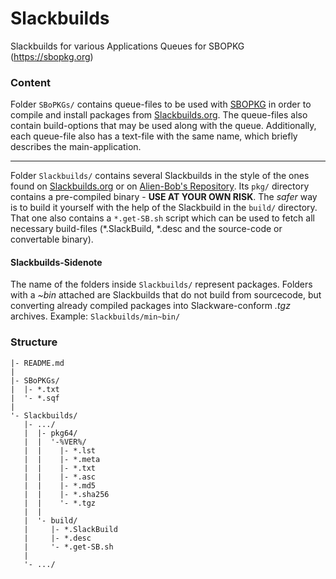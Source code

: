Slackbuilds
===========

Slackbuilds for various Applications
Queues for SBOPKG (https://sbopkg.org)


### Content

Folder `SBoPKGs/` contains queue-files to be used with [SBOPKG](https://sbopkg.org) in order to compile and install packages from [Slackbuilds.org](https://slackbuilds.org). The queue-files also contain build-options that may be used along with the queue.
Additionally, each queue-file also has a text-file with the same name, which briefly describes the main-application.

- - -

Folder `Slackbuilds/` contains several Slackbuilds in the style of the ones found on [Slackbuilds.org](https://slackbuilds.org) or on [Alien-Bob's Repository](http://www.slackware.com/~alien/slackbuilds/).
Its `pkg/` directory contains a pre-compiled binary - **USE AT YOUR OWN RISK**.
The *safer* way is to build it yourself with the help of the Slackbuild in the `build/` directory. That one also contains a `*.get-SB.sh` script which can be used to fetch all necessary build-files (\*.SlackBuild, \*.desc and the source-code or convertable binary).

#### Slackbuilds-Sidenote
The name of the folders inside `Slackbuilds/` represent packages. Folders with a _~bin_ attached are Slackbuilds that do not build from sourcecode, but converting already compiled packages into Slackware-conform _.tgz_ archives.
Example: `Slackbuilds/min~bin/`


### Structure
```
|- README.md
|
|- SBoPKGs/
|  |- *.txt
|  '- *.sqf
|
'- Slackbuilds/
   |- .../
   |  |- pkg64/
   |  |  '-%VER%/
   |  |    |- *.lst
   |  |    |- *.meta
   |  |    |- *.txt
   |  |    |- *.asc
   |  |    |- *.md5
   |  |    |- *.sha256
   |  |    '- *.tgz
   |  |
   |  '- build/
   |     |- *.SlackBuild
   |     |- *.desc
   |     '- *.get-SB.sh
   |
   '- .../
```
